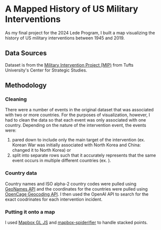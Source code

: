 # A Mapped History of US Military Interventions
As my final project for the 2024 Lede Program, I built a map visualizing the history of US military interventions between 1945 and 2019. 

## Data Sources
Dataset is from the [Military Intervention Project (MIP)](https://sites.tufts.edu/css/mip-research/mip-dataset/) from Tufts University's Center for Strategic Studies. 

## Methodology

### Cleaning
There were a number of events in the original dataset that was associated with two or more countries. For the purposes of visualization, however, I had to clean the data so that each event was only associated with one country. Depending on the nature of the intervention event, the events were:
1. pared down to include only the main target of the intervention (ex. Korean War was initially associated with North Korea and China: changed it to North Korea) or 
2. split into separate rows such that it accurately represents that the same event occurs in multiple different countries (ex. ). 

### Country data
Country names and ISO alpha-2 country codes were pulled using [GeoNames API](https://www.geonames.org/export/web-services.html) and the coordinates for the countries were pulled using [OpenCage Geocoding API](https://opencagedata.com/). I then used the OpenAI API to search for the exact coodrinates for each intervention incident. 

### Putting it onto a map
I used [Mapbox GL JS](https://docs.mapbox.com/help/tutorials/show-changes-over-time/) and [mapbox-spiderifier](https://github.com/bewithjonam/mapboxgl-spiderifier?tab=readme-ov-file) to handle stacked points. 





